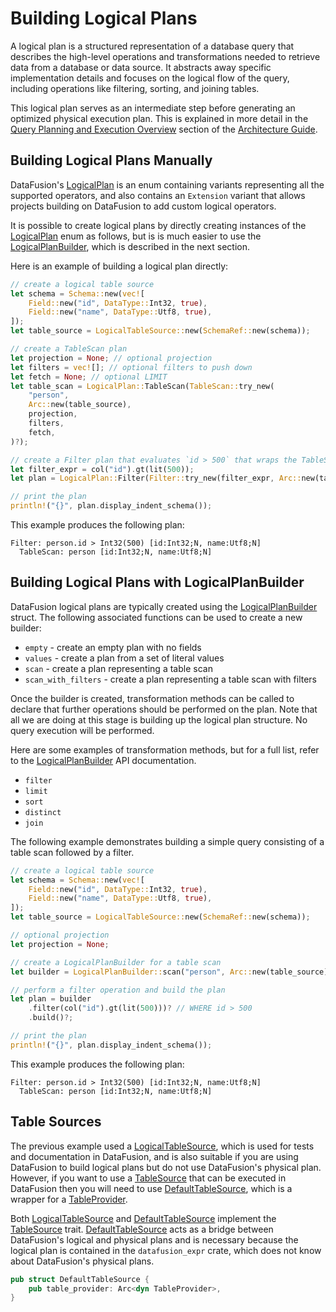 <!---
  Licensed to the Apache Software Foundation (ASF) under one
  or more contributor license agreements.  See the NOTICE file
  distributed with this work for additional information
  regarding copyright ownership.  The ASF licenses this file
  to you under the Apache License, Version 2.0 (the
  "License"); you may not use this file except in compliance
  with the License.  You may obtain a copy of the License at

    http://www.apache.org/licenses/LICENSE-2.0

  Unless required by applicable law or agreed to in writing,
  software distributed under the License is distributed on an
  "AS IS" BASIS, WITHOUT WARRANTIES OR CONDITIONS OF ANY
  KIND, either express or implied.  See the License for the
  specific language governing permissions and limitations
  under the License.
-->

# Building Logical Plans

A logical plan is a structured representation of a database query that describes the high-level operations and
transformations needed to retrieve data from a database or data source. It abstracts away specific implementation
details and focuses on the logical flow of the query, including operations like filtering, sorting, and joining tables.

This logical plan serves as an intermediate step before generating an optimized physical execution plan. This is 
explained in more detail in the [Query Planning and Execution Overview] section of the [Architecture Guide].

## Building Logical Plans Manually

DataFusion's [LogicalPlan] is an enum containing variants representing all the supported operators, and also
contains an `Extension` variant that allows projects building on DataFusion to add custom logical operators.

It is possible to create logical plans by directly creating instances of the [LogicalPlan] enum as follows, but is is
much easier to use the [LogicalPlanBuilder], which is described in the next section.

Here is an example of building a logical plan directly:

<!-- source for this example is in datafusion_docs::library_logical_plan::plan_1 -->

```rust
// create a logical table source
let schema = Schema::new(vec![
    Field::new("id", DataType::Int32, true),
    Field::new("name", DataType::Utf8, true),
]);
let table_source = LogicalTableSource::new(SchemaRef::new(schema));

// create a TableScan plan
let projection = None; // optional projection
let filters = vec![]; // optional filters to push down
let fetch = None; // optional LIMIT
let table_scan = LogicalPlan::TableScan(TableScan::try_new(
    "person",
    Arc::new(table_source),
    projection,
    filters,
    fetch,
)?);

// create a Filter plan that evaluates `id > 500` that wraps the TableScan
let filter_expr = col("id").gt(lit(500));
let plan = LogicalPlan::Filter(Filter::try_new(filter_expr, Arc::new(table_scan))?);

// print the plan
println!("{}", plan.display_indent_schema());
```

This example produces the following plan:

```
Filter: person.id > Int32(500) [id:Int32;N, name:Utf8;N]
  TableScan: person [id:Int32;N, name:Utf8;N]
```

## Building Logical Plans with LogicalPlanBuilder

DataFusion logical plans are typically created using the [LogicalPlanBuilder] struct. The following associated functions can be
used to create a new builder:

- `empty` - create an empty plan with no fields
- `values` - create a plan from a set of literal values
- `scan` - create a plan representing a table scan
- `scan_with_filters` - create a plan representing a table scan with filters

Once the builder is created, transformation methods can be called to declare that further operations should be
performed on the plan. Note that all we are doing at this stage is building up the logical plan structure. No query
execution will be performed.

Here are some examples of transformation methods, but for a full list, refer to the [LogicalPlanBuilder] API documentation.

- `filter`
- `limit`
- `sort`
- `distinct`
- `join`

The following example demonstrates building a simple query consisting of a table scan followed by a filter.

<!-- source for this example is in datafusion_docs::library_logical_plan::plan_builder_1 -->

```rust
// create a logical table source
let schema = Schema::new(vec![
    Field::new("id", DataType::Int32, true),
    Field::new("name", DataType::Utf8, true),
]);
let table_source = LogicalTableSource::new(SchemaRef::new(schema));

// optional projection
let projection = None;

// create a LogicalPlanBuilder for a table scan
let builder = LogicalPlanBuilder::scan("person", Arc::new(table_source), projection)?;

// perform a filter operation and build the plan
let plan = builder
    .filter(col("id").gt(lit(500)))? // WHERE id > 500
    .build()?;

// print the plan
println!("{}", plan.display_indent_schema());
```

This example produces the following plan:

```
Filter: person.id > Int32(500) [id:Int32;N, name:Utf8;N]
  TableScan: person [id:Int32;N, name:Utf8;N]
```

## Table Sources

The previous example used a [LogicalTableSource], which is used for tests and documentation in DataFusion, and is also
suitable if you are using DataFusion to build logical plans but do not use DataFusion's physical plan. However, if you
want to use a [TableSource] that can be executed in DataFusion then you will need to use [DefaultTableSource], which is a
wrapper for a [TableProvider].

Both [LogicalTableSource] and [DefaultTableSource] implement the [TableSource] trait. [DefaultTableSource] acts as a
bridge between DataFusion's logical and physical plans and is necessary because the logical plan is contained in
the `datafusion_expr` crate, which does not know about DataFusion's physical plans.

```rust
pub struct DefaultTableSource {
    pub table_provider: Arc<dyn TableProvider>,
}
```

[query planning and execution overview]: https://docs.rs/datafusion/latest/datafusion/index.html#query-planning-and-execution-overview
[architecture guide]: https://docs.rs/datafusion/latest/datafusion/index.html#architecture
[logicalplan]: https://docs.rs/datafusion-expr/latest/datafusion_expr/logical_plan/enum.LogicalPlan.html
[logicalplanbuilder]: https://docs.rs/datafusion-expr/latest/datafusion_expr/logical_plan/builder/struct.LogicalPlanBuilder.html
[logicaltablesource]: https://docs.rs/datafusion-expr/latest/datafusion_expr/logical_plan/builder/struct.LogicalTableSource.html
[defaulttablesource]: https://docs.rs/datafusion/latest/datafusion/datasource/default_table_source/struct.DefaultTableSource.html
[tableprovider]: https://docs.rs/datafusion/latest/datafusion/datasource/provider/trait.TableProvider.html
[tablesource]: https://docs.rs/datafusion-expr/latest/datafusion_expr/trait.TableSource.html
